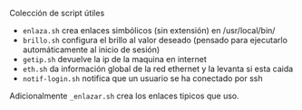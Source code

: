 Colección de script útiles

- `enlaza.sh` crea enlaces simbólicos (sin extensión) en /usr/local/bin/
- `brillo.sh` configura el brillo al valor deseado (pensado para ejecutarlo automáticamente al inicio de sesión)
- `getip.sh` devuelve la ip de la maquina en internet
- `eth.sh` da información global de la red ethernet y la levanta si esta caida
- `notif-login.sh` notifica que un usuario se ha conectado por ssh

Adicionalmente `_enlazar.sh` crea los enlaces tipicos que uso.
